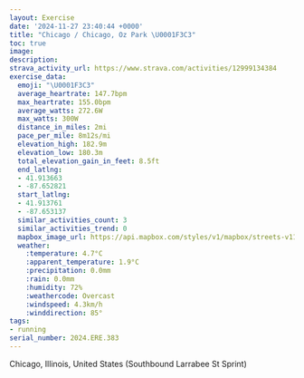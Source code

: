 ```yaml
---
layout: Exercise
date: '2024-11-27 23:40:44 +0000'
title: "Chicago / Chicago, Oz Park \U0001F3C3"
toc: true
image:
description:
strava_activity_url: https://www.strava.com/activities/12999134384
exercise_data:
  emoji: "\U0001F3C3"
  average_heartrate: 147.7bpm
  max_heartrate: 155.0bpm
  average_watts: 272.6W
  max_watts: 300W
  distance_in_miles: 2mi
  pace_per_mile: 8m12s/mi
  elevation_high: 182.9m
  elevation_low: 180.3m
  total_elevation_gain_in_feet: 8.5ft
  end_latlng:
  - 41.913663
  - -87.652821
  start_latlng:
  - 41.913761
  - -87.653137
  similar_activities_count: 3
  similar_activities_trend: 0
  mapbox_image_url: https://api.mapbox.com/styles/v1/mapbox/streets-v11/static/path-5+787af2-1.0(uvy~Fzw~uOqDDkCHs%40CGCGGCe%40AcB%3F%7BJGeKE%7B%40CIMMCSCoCAQEIICk%40Ac%40IqBDkBAQB%5DNKBq%40%40gAKWBo%40TgADOAIEW_%40EKAO%3F_HE%7BD%3FiBB%5DXc%40NI%5C%40hEGlAGlA%40%60EGh%5BYj%40%3FRHDJ%40PA~CP%7Ce%40),pin-s-s+e5b22e(-87.65326,41.91611),pin-s-f+89ae00(-87.65088,41.91371000000001)/auto/800x800?access_token=pk.eyJ1Ijoiam9zaGJlY2ttYW4iLCJhIjoiY205eWR2aDd1MWZ6djJrbXc4a3M0bWZleiJ9.XiG9OWkNcZk2QzjJbxLB4A
  weather:
    :temperature: 4.7°C
    :apparent_temperature: 1.9°C
    :precipitation: 0.0mm
    :rain: 0.0mm
    :humidity: 72%
    :weathercode: Overcast
    :windspeed: 4.3km/h
    :winddirection: 85°
tags:
- running
serial_number: 2024.ERE.383
---
```

Chicago, Illinois, United States (Southbound Larrabee St Sprint)
